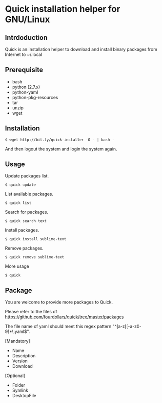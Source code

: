 # Quick installation helper for GNU/Linux

## Intrdoduction

Quick is an installation helper to download and install binary packages from Internet to ~/.local

## Prerequisite

* bash
* python (2.7.x)
* python-yaml
* python-pkg-resources
* tar
* unzip
* wget

## Installation

    $ wget http://bit.ly/quick-installer -O - | bash -

And then logout the system and login the system again.

## Usage

Update packages list.

    $ quick update

List available packages.

    $ quick list

Search for packages.

    $ quick search text

Install packages.

    $ quick install sublime-text

Remove packages.

    $ quick remove sublime-text

More usage

    $ quick

## Package

You are welcome to provide more packages to Quick.

Please refer to the files of https://github.com/fourdollars/quick/tree/master/packages

The file name of yaml should meet this regex pattern "^[a-z][-a-z0-9]&#42;&#92;.yaml&#36;".

[Mandatory]

* Name
* Description
* Version
* Download

[Optional]

* Folder
* Symlink
* DesktopFile
